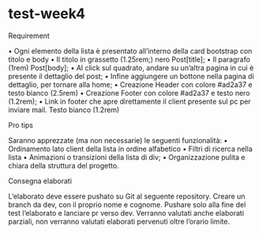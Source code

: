 # test-week4

Requirement

• Ogni elemento della lista è presentato all’interno della card bootstrap con titolo e body
• Il titolo in grassetto (1.25rem;) nero Post[title];
• Il paragrafo (1rem) Post[body];
• Al click sul quadrato, andare su un’altra pagina in cui è presente il dettaglio del post;
• Infine aggiungere un bottone nella pagina di dettaglio, per tornare alla home;
• Creazione Header con colore #ad2a37 e testo bianco (2.5rem)
• Creazione Footer con colore #ad2a37 e testo nero (1.2rem);
• Link in footer che apre direttamente il client presente sul pc per inviare mail. Testo bianco
(1.2rem)

Pro tips

Saranno apprezzate (ma non necessarie) le seguenti funzionalità:
• Ordinamento lato client della lista in ordine alfabetico
• Filtri di ricerca nella lista
• Animazioni o transizioni della lista di div;
• Organizzazione pulita e chiara della struttura del progetto.

Consegna elaborati

L’elaborato deve essere pushato su Git al seguente repository. Creare un branch da dev, con il proprio
nome e cognome. Pushare solo alla fine del test l’elaborato e lanciare pr verso dev.
Verranno valutati anche elaborati parziali, non verranno valutati elaborati pervenuti oltre l’orario limite.
